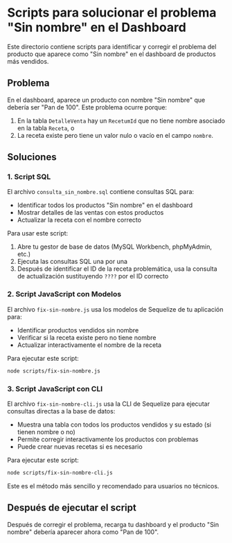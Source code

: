 # Scripts para solucionar el problema "Sin nombre" en el Dashboard

Este directorio contiene scripts para identificar y corregir el problema del producto que aparece como "Sin nombre" en el dashboard de productos más vendidos.

## Problema

En el dashboard, aparece un producto con nombre "Sin nombre" que debería ser "Pan de 100". Este problema ocurre porque:

1. En la tabla `DetalleVenta` hay un `RecetumId` que no tiene nombre asociado en la tabla `Receta`, o
2. La receta existe pero tiene un valor nulo o vacío en el campo `nombre`.

## Soluciones

### 1. Script SQL

El archivo `consulta_sin_nombre.sql` contiene consultas SQL para:
- Identificar todos los productos "Sin nombre" en el dashboard
- Mostrar detalles de las ventas con estos productos
- Actualizar la receta con el nombre correcto

Para usar este script:
1. Abre tu gestor de base de datos (MySQL Workbench, phpMyAdmin, etc.)
2. Ejecuta las consultas SQL una por una
3. Después de identificar el ID de la receta problemática, usa la consulta de actualización sustituyendo `????` por el ID correcto

### 2. Script JavaScript con Modelos

El archivo `fix-sin-nombre.js` usa los modelos de Sequelize de tu aplicación para:
- Identificar productos vendidos sin nombre
- Verificar si la receta existe pero no tiene nombre
- Actualizar interactivamente el nombre de la receta

Para ejecutar este script:
```bash
node scripts/fix-sin-nombre.js
```

### 3. Script JavaScript con CLI

El archivo `fix-sin-nombre-cli.js` usa la CLI de Sequelize para ejecutar consultas directas a la base de datos:
- Muestra una tabla con todos los productos vendidos y su estado (si tienen nombre o no)
- Permite corregir interactivamente los productos con problemas
- Puede crear nuevas recetas si es necesario

Para ejecutar este script:
```bash
node scripts/fix-sin-nombre-cli.js
```

Este es el método más sencillo y recomendado para usuarios no técnicos.

## Después de ejecutar el script

Después de corregir el problema, recarga tu dashboard y el producto "Sin nombre" debería aparecer ahora como "Pan de 100". 